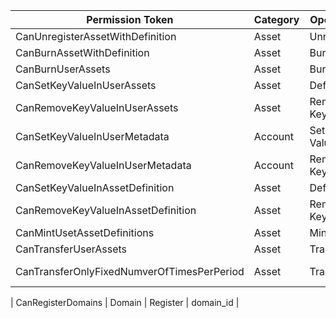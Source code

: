 | Permission Token | Category | Operation | Args |
|------------------|----------|-----------|------|
| CanUnregisterAssetWithDefinition | Asset | Unregister | asset_definition_id |
| CanBurnAssetWithDefinition | Asset | Burn | asset_definition_id |
| CanBurnUserAssets | Asset | Burn | asset_id |
| CanSetKeyValueInUserAssets | Asset |  Definition | asset_id |
| CanRemoveKeyValueInUserAssets | Asset | Remove Key Value | asset_id |
| CanSetKeyValueInUserMetadata | Account | Set Key Value | account_id |
| CanRemoveKeyValueInUserMetadata | Account | Remove Key Value | account_id |
| CanSetKeyValueInAssetDefinition | Asset | Definition | asset_definition_id |
| CanRemoveKeyValueInAssetDefinition | Asset | Remove Key Value | asset_definition_id |
| CanMintUsetAssetDefinitions | Asset | Mint | asset_definition_id |
| CanTransferUserAssets | Asset | Transfer | asset_id |
| CanTransferOnlyFixedNumverOfTimesPerPeriod | Asset | Transfer | count: u32, period: u128 |

| CanRegisterDomains | Domain | Register | domain_id |
